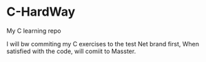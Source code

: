 # C-HardWay
My C learning repo

I will bw commiting my C exercises to the test Net brand first, When satisfied with the code, will comiit to Masster.

